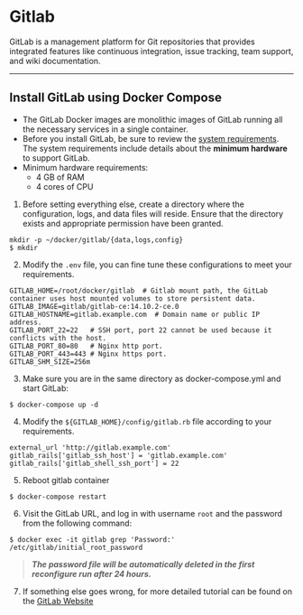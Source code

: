 # Gitlab

GitLab is a management platform for Git repositories that provides integrated features like continuous integration,
issue tracking, team support, and wiki documentation.

---

## Install GitLab using Docker Compose

- The GitLab Docker images are monolithic images of GitLab running all the necessary services in a single container.
- Before you install GitLab, be sure to review
  the [system requirements](https://docs.gitlab.com/ee/install/requirements.html).
  The system requirements include details about the **minimum hardware** to support GitLab.
- Minimum hardware requirements:
    - 4 GB of RAM
    - 4 cores of CPU

1. Before setting everything else, create a directory where the configuration, logs, and data files will reside. Ensure
   that the directory exists and appropriate permission have been granted.

```shell 
mkdir -p ~/docker/gitlab/{data,logs,config}
$ mkdir 
``` 

2. Modify the `.env` file, you can fine tune these configurations to meet your requirements.

```properties 
GITLAB_HOME=/root/docker/gitlab  # Gitlab mount path, the GitLab container uses host mounted volumes to store persistent data.
GITLAB_IMAGE=gitlab/gitlab-ce:14.10.2-ce.0
GITLAB_HOSTNAME=gitlab.example.com  # Domain name or public IP address.
GITLAB_PORT_22=22   # SSH port, port 22 cannot be used because it conflicts with the host.
GITLAB_PORT_80=80   # Nginx http port.
GITLAB_PORT_443=443 # Nginx https port.
GITLAB_SHM_SIZE=256m
```

3. Make sure you are in the same directory as docker-compose.yml and start GitLab:

```shell 
$ docker-compose up -d
```

4. Modify the `${GITLAB_HOME}/config/gitlab.rb` file according to your requirements.

```properties 
external_url 'http://gitlab.example.com'
gitlab_rails['gitlab_ssh_host'] = 'gitlab.example.com'
gitlab_rails['gitlab_shell_ssh_port'] = 22
```

5. Reboot gitlab container

```shell 
$ docker-compose restart
```

6. Visit the GitLab URL, and log in with username `root` and the password from the following command:

```shell 
$ docker exec -it gitlab grep 'Password:' /etc/gitlab/initial_root_password
```

> ***The password file will be automatically deleted in the first reconfigure run after 24 hours.***

7. If something else goes wrong, for more detailed tutorial can be found on
   the [GitLab Website](https://docs.gitlab.com/ee/install/docker.html)